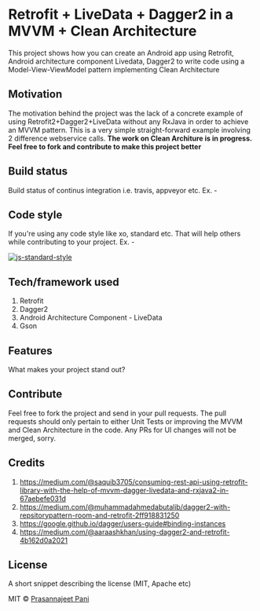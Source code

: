 # Retrofit + LiveData + Dagger2 in a MVVM + Clean Architecture
This project shows how you can create an Android app using Retrofit, Android architecture component Livedata, Dagger2 to write code using a Model-View-ViewModel pattern implementing Clean Architecture

## Motivation
The motivation behind the project was the lack of a concrete example of using Retrofit2+Dagger2+LiveData without any RxJava in order to achieve an MVVM pattern. This is a very simple straight-forward example involving 2 difference webservice calls. **The work on Clean Architure is in progress. Feel free to fork and contribute to make this project better**

## Build status
Build status of continus integration i.e. travis, appveyor etc. Ex. - 

## Code style
If you're using any code style like xo, standard etc. That will help others while contributing to your project. Ex. -

[![js-standard-style](https://img.shields.io/badge/code%20style-standard-brightgreen.svg?style=flat)](https://github.com/feross/standard)

## Tech/framework used
1. Retrofit
2. Dagger2
3. Android Architecture Component - LiveData
4. Gson

## Features
What makes your project stand out?

## Contribute

Feel free to fork the project and send in your pull requests. The pull requests should only pertain to either Unit Tests or improving the MVVM and Clean Architecture in the code. Any PRs for UI changes will not be merged, sorry.

## Credits
1. https://medium.com/@saquib3705/consuming-rest-api-using-retrofit-library-with-the-help-of-mvvm-dagger-livedata-and-rxjava2-in-67aebefe031d
2. https://medium.com/@muhammadahmedabutalib/dagger2-with-repsitorypattern-room-and-retrofit-2ff918831250
3. https://google.github.io/dagger/users-guide#binding-instances
4. https://medium.com/@aaraashkhan/using-dagger2-and-retrofit-4b162d0a2021

## License
A short snippet describing the license (MIT, Apache etc)

MIT © [Prasannajeet Pani](2018)
